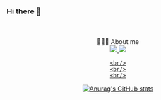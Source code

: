 ### Hi there 👋
<br/>
<br/>

  <div align="center">
  🧑🏻‍💻 About me <br/>
<a href="https://sponge-mind-3a2.notion.site/Somang-Ku-3a65acc077e74b4a9790b4ecefa33712" target="_blank"><img src="https://img.shields.io/badge/Portfolio-000000?style=flat-square&logo=Notion&logoColor=white"/>
  <a href="" target="_blank"><img src="https://img.shields.io/badge/Dev&StudyBlog-20C997?style=flat-square&logo=velog&logoColor=white"/>

    <br/>
    <br/>
    <br/>

![Anurag's GitHub stats](https://github-readme-stats.vercel.app/api?username=9somang&show_icons=true&theme=radical)
    
    
